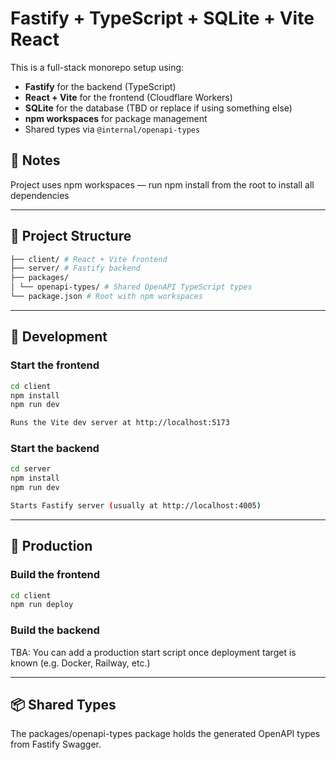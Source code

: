 # Fastify + TypeScript + SQLite + Vite React

This is a full-stack monorepo setup using:

- **Fastify** for the backend (TypeScript)
- **React + Vite** for the frontend (Cloudflare Workers)
- **SQLite** for the database (TBD or replace if using something else)
- **npm workspaces** for package management
- Shared types via `@internal/openapi-types`

## 💬 Notes

Project uses npm workspaces — run npm install from the root to install all dependencies

---

## 📁 Project Structure

```bash
├── client/ # React + Vite frontend
├── server/ # Fastify backend
├── packages/
│ └── openapi-types/ # Shared OpenAPI TypeScript types
└── package.json # Root with npm workspaces
```

---

## 🧪 Development

### Start the frontend

```bash
cd client
npm install
npm run dev

Runs the Vite dev server at http://localhost:5173
```

### Start the backend

```bash
cd server
npm install
npm run dev

Starts Fastify server (usually at http://localhost:4005)
```

---

## 🚀 Production

### Build the frontend

```bash
cd client
npm run deploy
```

### Build the backend

TBA: You can add a production start script once deployment target is known (e.g. Docker, Railway, etc.)

---

## 📦 Shared Types

The packages/openapi-types package holds the generated OpenAPI types from Fastify Swagger.
